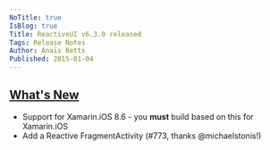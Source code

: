 ```yaml
---
NoTitle: true
IsBlog: true
Title: ReactiveUI v6.3.0 released
Tags: Release Notes
Author: Anaïs Betts
Published: 2015-01-04
---
```


## [What's New](https://github.com/reactiveui/ReactiveUI/compare/6.2.1...6.3.0)
- Support for Xamarin.iOS 8.6 - you **must** build based on this for Xamarin.iOS
- Add a Reactive FragmentActivity (#773, thanks @michaelstonis!)

